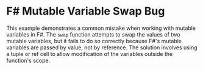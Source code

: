 # F# Mutable Variable Swap Bug

This example demonstrates a common mistake when working with mutable variables in F#.  The `swap` function attempts to swap the values of two mutable variables, but it fails to do so correctly because F#'s mutable variables are passed by value, not by reference.  The solution involves using a tuple or ref cell to allow modification of the variables outside the function's scope.